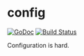 # config

[![GoDoc](https://godoc.org/github.com/fly/config?status.svg)](https://godoc.org/github.com/fly/config)
[![Build
Status](https://travis-ci.org/fly/config.svg)](https://travis-ci.org/fly/config)

Configuration is hard.
